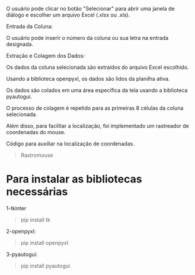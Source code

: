 O usuário pode clicar no botão "Selecionar" para abrir uma janela de diálogo e escolher um arquivo Excel (.xlsx ou .xls).

Entrada da Coluna:

O usuário pode inserir o número da coluna ou sua letra na entrada designada.

Extração e Colagem dos Dados:

Os dados da coluna selecionada são extraídos do arquivo Excel escolhido.

Usando a biblioteca openpyxl, os dados são lidos da planilha ativa.

Os dados são colados em uma área específica da tela usando a biblioteca pyautogui.

O processo de colagem é repetido para as primeiras 8 células da coluna selecionada.

Além disso, para facilitar a localização, foi implementado um rastreador de coordenadas do mouse. 

Código para auxiliar na localização de coordenadas.
>Rastromouse

# Para instalar as bibliotecas necessárias

1-tkinter
>pip install tk

2-openpyxl:
>pip install openpyxl

3-pyautogui:
>pip install pyautogui




